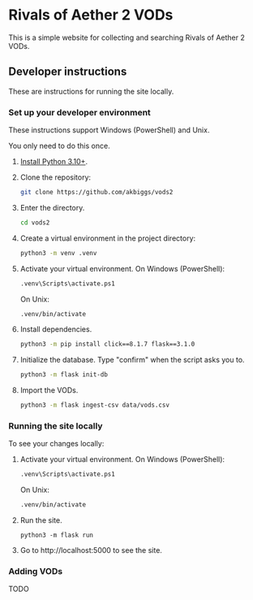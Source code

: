 # Rivals of Aether 2 VODs

This is a simple website for collecting and searching Rivals of Aether 2 VODs.

## Developer instructions

These are instructions for running the site locally.

### Set up your developer environment

These instructions support Windows (PowerShell) and Unix.

You only need to do this once.

1. [Install Python 3.10+](https://www.python.org/downloads/).
2. Clone the repository:

    ```sh
    git clone https://github.com/akbiggs/vods2
    ```

3. Enter the directory.

   ```sh
   cd vods2
   ```

4. Create a virtual environment in the project directory:

    ```sh
    python3 -m venv .venv
    ```

5. Activate your virtual environment. On Windows (PowerShell):

   ```sh
   .venv\Scripts\activate.ps1
   ```

   On Unix:

   ```sh
   .venv/bin/activate
   ```

6. Install dependencies.

   ```sh
   python3 -m pip install click==8.1.7 flask==3.1.0
   ```

7. Initialize the database. Type "confirm" when the script asks you to.

   ```sh
   python3 -m flask init-db
   ```

8. Import the VODs.

   ```sh
   python3 -m flask ingest-csv data/vods.csv
   ```

### Running the site locally

To see your changes locally:

1. Activate your virtual environment. On Windows (PowerShell):

   ```sh
   .venv\Scripts\activate.ps1
   ```

   On Unix:

   ```sh
   .venv/bin/activate
   ```

2. Run the site.

   ```
   python3 -m flask run
   ```

3. Go to http://localhost:5000 to see the site.

### Adding VODs

TODO